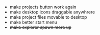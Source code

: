 - make projects button work again
- make desktop icons draggable anywhrere
- make project files movable to desktop
- make better start menu
- ~~make explorer spawn more up~~
